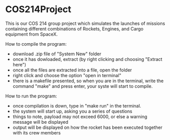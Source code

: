 # COS214Project

This is our COS 214 group project which simulates the launches of missions containing different combinations of Rockets, Engines, and Cargo equipment from SpaceX. 

How to compile the program: 
- download .zip file of "System New" folder
- once it has dowloaded, extract (by right clicking and choosing "Extract here")
- once all the files are extracted into a file, open the folder
- right click and choose the option "open in terminal"
- there is a makefile presented, so when you are in the terminal, write the command "make" and press enter, your syste will start to compile.

How to run the program:
- once compilation is down, type in "make run" in the terminal.
- the system will start up, asking you a series of questions 
- things to note, payload may not exceed 6000, or else a warning message will be displayed 
- output will be displayed on how the rocket has been executed together with its crew members 
